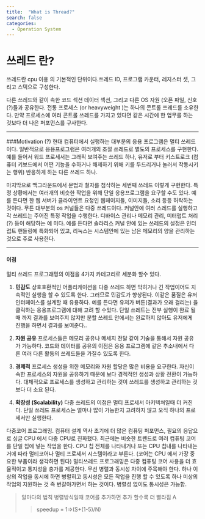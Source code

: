 ```yaml
---
title:  "What is Thread?"
search: false
categories: 
  - Operation System
---
```


# 쓰레드 란?

쓰레드란 cpu 이용 의 기본적인 단위이다.쓰레드 ID, 프로그램 카운터, 레지스터 셋, 그리고 스택으로 구성한다. 

다른 쓰레드와 같이 속한 코드 섹션 데이터 섹션, 그리고 다른 OS 자원 (오픈 파일, 신호(?)들과 공유한다. 전통 프로세스 (or heavyweight )는 하나의 콘트롤 쓰레드를 소유한다. 
만약 프로세스에 여러 콘트롤 쓰레드를 가지고 있다면 같은 시간에 한 업무를 하는 것보다 더 나은 퍼포먼스를 구사한다. 

***

###Motivation (?) 
현대 컴퓨터에서 실행하는 대부분의 응용 프로그램은 멀티 쓰레드이다. 일반적으로 응용프로그램은 여러개의 조절 쓰레드로 별도의 프로세스를 구현한다. 
예를 들어서 워드 프로세서는 그래픽 보여주는 쓰레드 하나, 유저로 부터 키스트로크 (컴퓨터 키보드에서 어떤 기능을 수하거나 해제하기 위해 키를 두드리거나 눌러서 작동시키는 행위) 반응하게 하는 다른 쓰레드 하나. 

마지막으로 백그라운드에서 문법과 철자를 첨삭하는 세번째 쓰레드 이렇게 구현한다. 
특정 상황에서는 여러개의 비슷한 작업을 위해 단일 응용프로그램을 요구할 수도 있다. 
예를 든다면 한 웹 서버가 클라이언트 요청인 웹페이지들, 이미지들, 소리 등등 허락하는 것이다. 
무튼 대부분의 os 커널들은 다중 쓰레드이다. 커널안에 여러 스레드를 실행하고 각 쓰레드는 주어진 특정 작업을 수행한다. 디바이스 관리나 메모리 관리, 미터럽트 처리(?) 등이 해당하는 예 미다. 예를 든다면 솔라리스 커널 안에 있는 쓰레드의 설정은 인터럽트 핸들링에 특화되어 있고, 리눅스는 시스템안에 있는 남은 메모리의 양을 관리하는 것으로 주로 사용한다.

***

#### 이점 
멀티 쓰레드 프로그래밍의 이점을 4가지 카테고리로 세분화 할수 있다. 
1. **민감도** 
상호호환적인 어플리케이션을 다중 쓰레드 하면 막히거나 긴 작업이어도 지속적인 실행을 할 수 있도록 한다. 그러므로 민감도가 향상된다. 이같은 품질은 유저 인터페이스를 설계할 때 유용하다. 예를 든다면 유저가 버튼(결과가 오래 걸리는) 을 클릭하는 응용프로그램에 대해 고려 할 수있다. 단일 쓰레트는 전부 실행이 완료 될때 까지 결과를 보여주지 않지만 분할 쓰레드 안에서는 완료하지 않아도 유저에게 진행을 하면서 결과를 보여준다..
2. **자원 공유** 
프로세스들은 메모리 공유나 메세지 전달 같이 기술을 통해서 자원 공유가 가능하다. 코드와 데이터를 공유의 이점은 응용 프로그램에 같은 추소내에서 다른 여러 다른 활동의 쓰레드들을 가질수 있도록 한다. 
3. **경제적** 
프로세스 생성을 위한 메모리와 자원 할당은 많은 비용을 요구한다. 자신이 속한 프로세스의 자원을 공유하기 때문에 보다 경젝적인 생성과 상황 전환이 가능하다. 대체적으로 프로세스를 생성하고 관리하는 것이 쓰레드를 생성하고 관리하는 것보다 더 소요 된다. 

4. **확장성 (Scalability)** 
다중 쓰레드의 이점은 멀티 프로세서 아키텍쳐일때 더 커진다. 단일 쓰레드 프로세스는 얼마나 많이 가능한지 고려하지 않고 오직 하나의 프로세서만 실행한다. 
 
다중코어 프로그래밍. 컴퓨터 설계 역사 초기에 더 많은 컴퓨팅 퍼포먼스, 필요의 응답으로 싱글 CPU 에서 다중 CPU로 진화했다. 최근에는 비슷한 트렌드로 여러 컴퓨팅 코어를 단일 칩에 넣는 작업을 한다. CPU 칩 전체를 나타내거나 또는 CPU 칩내를 나타내는 거에 따라 멀티코어나 멀티 프로세서 시스템이라고 부른다. (코어는 CPU 에서 가장 중요한 부품이라 생각하면 된다) 멀티쓰레드 프로그래밍은 다중 컴퓨팅 코어 사용을 더 효율적이고 통지성을 충가를 제공한다. 무선 병렬과 동시성 차이에 주목해야 한다. 하나 이상의 작업을 동시에 하면 병렬히고 동시성은 모든 작업을 진행 할 수 있도록 하나 미상의 작업의 지원하는 것 즉 번갈아가면서 하는 것이다. 병렬성 없이도 통시성은 가능함. 

>알마다의 법칙 
병렬방식일때 코어를 추가하면 추가 할수록 더 빨라짐 A 
>>speedup = 1=>(S+(1-5)/N)
